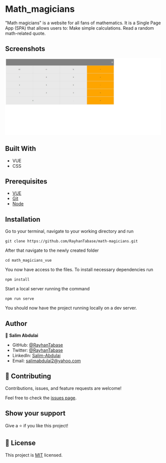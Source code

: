 
# Math_magicians
"Math magicians" is a website for all fans of mathematics. It is a Single Page App (SPA) that allows users to:  Make simple calculations. Read a random math-related quote.

## Screenshots

![screenshot](./screenshot/pc.jpeg)

## Built With
- VUE
- CSS

## Prerequisites
 - [VUE]()
 -  [Git](https://git-scm.com/downloads)
 -  [Node](https://nodejs.org/en/download/)

## Installation

Go to your terminal, navigate to your working directory and run

`git clone https://github.com/RayhanTabase/math-magicians.git`

After that navigate to the newly created folder

`cd math_magicians_vue`

You now have access to the files.
To install necessary dependencies run

`npm install`

Start a local server running the command

`npm run serve`

You should now have the project running locally on a dev server.

## Author

👤 **Salim Abdulai**

- GitHub: [@RayhanTabase](https://github.com/RayhanTabase)
- Twitter: [@RayhanTabase](https://twitter.com/@RayhanTabase)
- LinkedIn: [Salim-Abdulai](https://linkedin.com/in/salim-abdulai-5430065b)
- Email: salimabdulai2@yahoo.com

## 🤝 Contributing

Contributions, issues, and feature requests are welcome!

Feel free to check the [issues page](../../issues/).

## Show your support

Give a ⭐️ if you like this project!

## 📝 License

This project is [MIT](./MIT.md) licensed.
